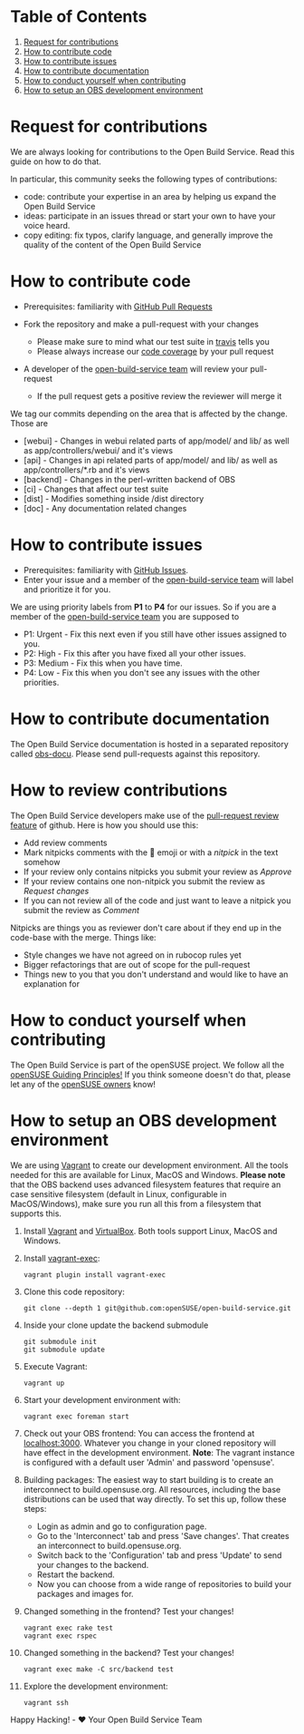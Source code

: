 # Table of Contents

1. [Request for contributions](#request-for-contributions)
2. [How to contribute code](#how-to-contribute-code)
3. [How to contribute issues](#how-to-contribute-issues)
4. [How to contribute documentation](#how-to-contribute-documentation)
5. [How to conduct yourself when contributing](#how-to-conduct-yourself-when-contributing)
6. [How to setup an OBS development environment](#how-to-setup-an-obs-development-environment)

# Request for contributions
We are always looking for contributions to the Open Build Service. Read this guide on how to do that.

In particular, this community seeks the following types of contributions:

* code: contribute your expertise in an area by helping us expand the Open Build Service
* ideas: participate in an issues thread or start your own to have your voice heard.
* copy editing: fix typos, clarify language, and generally improve the quality of the content of the Open Build Service

# How to contribute code
* Prerequisites: familiarity with [GitHub Pull Requests](https://help.github.com/articles/using-pull-requests.)
* Fork the repository and make a pull-request with your changes
  * Please make sure to mind what our test suite in [travis](https://travis-ci.org/openSUSE/open-build-service) tells you
  * Please always increase our [code coverage](https://codeclimate.com/github/openSUSE/open-build-service) by your pull request

* A developer of the [open-build-service team](https://github.com/orgs/openSUSE/teams/open-build-service) will review your pull-request
  * If the pull request gets a positive review the reviewer will merge it

We tag our commits depending on the area that is affected by the change. Those are
* [webui]   - Changes in webui related parts of app/model/ and lib/ as well as app/controllers/webui/ and it's views
* [api]     - Changes in api related parts of app/model/ and lib/ as well as app/controllers/\*.rb and it's views
* [backend] - Changes in the perl-written backend of OBS
* [ci]      - Changes that affect our test suite
* [dist]    - Modifies something inside /dist directory
* [doc]     - Any documentation related changes

# How to contribute issues
* Prerequisites: familiarity with [GitHub Issues](https://guides.github.com/features/issues/).
* Enter your issue and a member of the [open-build-service team](https://github.com/orgs/openSUSE/teams/open-build-service) will label and prioritize it for you.

We are using priority labels from **P1** to **P4** for our issues. So if you are a member of the [open-build-service team](https://github.com/orgs/openSUSE/teams/open-build-service) you are supposed to
* P1: Urgent - Fix this next even if you still have other issues assigned to you.
* P2: High   - Fix this after you have fixed all your other issues.
* P3: Medium - Fix this when you have time.
* P4: Low  - Fix this when you don't see any issues with the other priorities.

# How to contribute documentation
The Open Build Service documentation is hosted in a separated repository called [obs-docu](https://github.com/openSUSE/obs-docu). Please send pull-requests against this repository. 

# How to review contributions
The Open Build Service developers make use of the [pull-request review feature](https://help.github.com/articles/about-pull-request-reviews/) of github.
Here is how you should use this:

* Add review comments
* Mark nitpicks comments with the :thought_balloon: emoji or with a *nitpick* in the text somehow
* If your review only contains nitpicks you submit your review as *Approve*
* If your review contains one non-nitpick you submit the review as *Request changes*
* If you can not review all of the code and just want to leave a nitpick you submit the review as *Comment*

Nitpicks are things you as reviewer don't care about if they end up in the code-base with the merge. 
Things like:

* Style changes we have not agreed on in rubocop rules yet
* Bigger refactorings that are out of scope for the pull-request
* Things new to you that you don't understand and would like to have an explanation for

# How to conduct yourself when contributing
The Open Build Service is part of the openSUSE project. We follow all the [openSUSE Guiding
Principles!](http://en.opensuse.org/openSUSE:Guiding_principles) If you think
someone doesn't do that, please let any of the [openSUSE
owners](https://github.com/orgs/openSUSE/teams/owners) know!

# How to setup an OBS development environment
We are using [Vagrant](https://www.vagrantup.com/) to create our development
environment. All the tools needed for this are available for Linux, MacOS and
Windows. **Please note** that the OBS backend uses advanced filesystem features
that require an case sensitive filesystem (default in Linux, configurable in MacOS/Windows),
make sure you run all this from a filesystem that supports this.

1. Install [Vagrant](https://www.vagrantup.com/downloads.html) and [VirtualBox](https://www.virtualbox.org/wiki/Downloads). Both tools support Linux, MacOS and Windows.

2. Install [vagrant-exec](https://github.com/p0deje/vagrant-exec):

    ```
    vagrant plugin install vagrant-exec
    ```

3. Clone this code repository:

    ```
    git clone --depth 1 git@github.com:openSUSE/open-build-service.git
    ```

4. Inside your clone update the backend submodule

   ```
   git submodule init
   git submodule update
   ```

5. Execute Vagrant:

    ```
    vagrant up
    ```

6. Start your development environment with:

    ```
    vagrant exec foreman start
    ```

7. Check out your OBS frontend:
You can access the frontend at [localhost:3000](http://localhost:3000). Whatever you change in your cloned repository will have effect in the development environment.
**Note**: The vagrant instance is configured with a default user 'Admin' and password 'opensuse'.

8. Building packages:
     The easiest way to start building is to create an interconnect to build.opensuse.org. All resources, including the base distributions can be used that way directly.
     To set this up, follow these steps:
     * Login as admin and go to configuration page.
     * Go to the 'Interconnect' tab and press 'Save changes'. That creates an interconnect to build.opensuse.org.
     * Switch back to the 'Configuration' tab and press 'Update' to send your changes to the backend.
     * Restart the backend.
     * Now you can choose from a wide range of repositories to build your packages and images for.

9. Changed something in the frontend? Test your changes!

    ```
    vagrant exec rake test
    vagrant exec rspec
    ```

11. Changed something in the backend? Test your changes!

    ```
    vagrant exec make -C src/backend test
    ```

12. Explore the development environment:

    ```
    vagrant ssh
    ```

Happy Hacking! - :heart: Your Open Build Service Team
